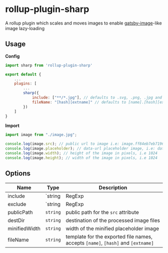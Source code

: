 # rollup-plugin-sharp

A rollup plugin which scales and moves images to enable [gatsby-image](https://www.gatsbyjs.org/packages/gatsby-image/)-like image lazy-loading

## Usage

**Config**

```js
import sharp from 'rollup-plugin-sharp'

export default {
    ...
    plugins: [
        ...
        sharp({
            include: ["**/*.jpg"], // defaults to .svg, .png, .jpg and .gif files
            fileName: "[hash][extname]" // defaults to [name].[hash][extname]
        })
    ]
}
```

**Import**

```js
import image from "./image.jpg";

console.log(image.src); // public url to image i.e: image.ff84eb7eb7196ae2.jpg
console.log(image.placeholder); // data-url placeholder image, i.e: data:image/png;base64,iVBORw0KGgoAAAANSUhEU...
console.log(image.width); // height of the image in pixels, i.e 1024
console.log(image.height); // width of the image in pixels, i.e 1024
```

## Options

| Name          | Type                                    | Description                                                                      |
| ------------- | --------------------------------------- | -------------------------------------------------------------------------------- |
| include       | `string | RegExp | (string | RegExp)[]` | files to include                                                                 |
| exclude       | `string | RegExp | (string | RegExp)[]` | files to exclude                                                                 |
| publicPath    | `string`                                | public path for the `src` attribute                                              |
| destDir       | `string`                                | destination of the processed image files                                         |
| minifiedWidth | `string`                                | width of the minified placeholder image                                          |
| fileName      | `string`                                | template for the exported file names, accepts `[name]`, `[hash]` and `[extname]` |
